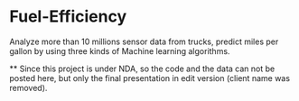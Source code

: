 # Fuel-Efficiency
Analyze more than 10 millions sensor data from trucks, predict miles per gallon by using three kinds of Machine learning algorithms.

** Since this project is under NDA, so the code and the data can not be posted here, but only the final presentation in edit version (client name was removed).
